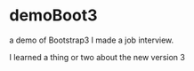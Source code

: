 demoBoot3
=========

a demo of Bootstrap3 I made a job interview.

I learned a thing or two about the new version 3
